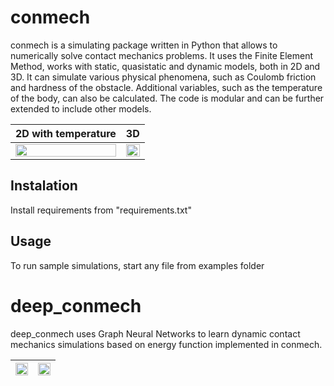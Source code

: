 # conmech

conmech is a simulating package written in Python that allows to numerically solve contact mechanics problems. It uses the Finite Element Method, works with static, quasistatic and dynamic models, both in 2D and 3D. It can simulate various physical phenomena, such as Coulomb friction and hardness of the obstacle. Additional variables, such as the temperature of the body, can also be calculated. The code is modular and can be further extended to include other models.

| 2D with temperature | 3D |
:-------------------------:|:-------------------------:
<img src="https://user-images.githubusercontent.com/56348419/170043164-69a5c6b0-0f48-4755-822b-8706a4712994.gif" width="100%" /> |  <img src="https://user-images.githubusercontent.com/56348419/170040202-b2f15c61-4beb-4e74-bbef-789cda924071.gif" width="100%" />


## Instalation

Install requirements from "requirements.txt"

## Usage

To run sample simulations, start any file from examples folder



# deep_conmech

deep_conmech uses Graph Neural Networks to learn dynamic contact mechanics simulations based on energy function implemented in conmech.



<img src="https://user-images.githubusercontent.com/56348419/170040218-0a575f38-72f9-4ba3-aefd-8c0b78322bc3.gif" width="100%" /> | <img src="https://user-images.githubusercontent.com/56348419/170040235-1179552a-ae97-4761-b876-1e2239eb7972.gif" width="100%" />
:-------------------------:|:-------------------------:




